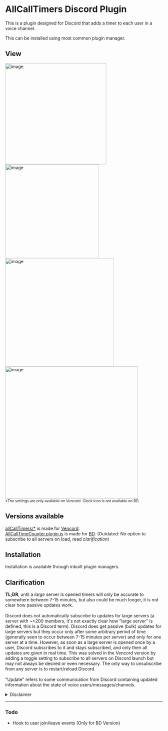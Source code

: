 # AllCallTimers Discord Plugin
This is a plugin designed for Discord that adds a timer to each user in a voice channel.

This can be installed using most common plugin manager.

## View
<img width="323rem" alt="image" src="https://github.com/Max-Herbold/AllCallTimersDiscordPlugin/assets/49804267/52ed9bf4-f830-4dfa-b565-a9cae5bb03ef">
<img width="300rem" alt="image" src="https://github.com/Max-Herbold/AllCallTimersDiscordPlugin/assets/49804267/a4e9ba8d-a4a8-4041-a3c1-cd5ea57b1822">
<br/>
<img height="346rem" alt="image" src="https://github.com/Max-Herbold/AllCallTimersDiscordPlugin/assets/49804267/05c5e29a-0cb6-4d0e-8a5d-55f9da2a400b">
<img width="424rem" alt="image" src="https://github.com/Max-Herbold/AllCallTimersDiscordPlugin/assets/49804267/aeb745ba-819b-4a96-9c18-874451780278">
<br/>
<sup>*The settings are only available on Vencord. Clock icon is not available on BD.</sup>

## Versions available
[allCallTimers/*](https://github.com/Max-Herbold/AllCallTimersDiscordPlugin/tree/main/allCallTimers) is made for [Vencord](https://vencord.dev/).<br/>
[AllCallTimeCounter.plugin.js](https://github.com/Max-Herbold/AllCallTimersDiscordPlugin/tree/main/AllCallTimeCounter.plugin.js) is made for [BD](https://betterdiscord.app/plugin/AllCallTimeCounter). (Outdated: No option to subscribe to all servers on load, read *clarification*)

## Installation
Installation is available through inbuilt plugin managers.

## Clarification
**TL;DR**, until a *large* server is opened timers will only be accurate to somewhere between 7-15 minutes, but also could be much longer, it is not clear how passive updates work.<br/><br/>
Discord does not automatically subscribe to updates for large servers (a server with ~>200 members, it's not exactly clear how "large server" is defined, this is a Discord term). Discord does get passive (bulk) updates for large servers but they occur only after some arbitrary period of time (generally seen to occur between 7-15 minutes per server) and only for one server at a time. However, as soon as a large server is opened once by a user, Discord subscribes to it and stays subscribed, and only then all updates are given in real time. This was solved in the Vencord version by adding a toggle setting to subscribe to all servers on Discord launch but may not always be desired or even necessary. The only way to unsubscribe from any server is to restart/reload Discord.<br/><br/>
"Update" refers to some communication from Discord containing updated information about the state of voice users/messages/channels.

<details>
  <summary>Disclaimer</summary>
The following code ("AllCallTimers") provided herewith is for informational purposes only and is not intended for installation or use. By accessing or utilizing this Code, you agree that you do so at your own risk.

The author of this Code hereby expressly disclaims any and all liability for any damages, losses, or injuries arising out of the installation, use, or reliance on the Code. The Code is provided on an "as is" and "as available" basis without any warranties, express or implied, including but not limited to the implied warranties of merchantability, fitness for a particular purpose, or non-infringement.

You acknowledge and agree that the Code may involve modifications to proprietary code owned by third parties, and that such modifications may be prohibited under the terms and conditions governing the use of the proprietary code. You expressly agree that the Author shall not be held liable for any breach of the terms and conditions associated with the proprietary code resulting from your installation, use, or reliance on the Code provided herein. It is your sole responsibility to ensure compliance with all applicable terms and conditions governing the use of the proprietary code.

Furthermore, the Author does not have any affiliation with the original company or entity from which the Code may have been derived. Any resemblance to code owned or produced by any other entity is purely coincidental.

You acknowledge and agree that the Author shall not be held liable for any claims, damages, losses, or liabilities arising from your installation, use, or reliance on the Code. It is your responsibility to ensure compliance with all applicable laws and regulations before installing or using the Code.

By accessing or utilizing the Code, you agree to indemnify, defend, and hold harmless the Author from any claims, damages, losses, or liabilities, including reasonable attorneys' fees, arising out of or related to your installation, use, or reliance on the Code.

By accessing or utilizing the Code, you acknowledge that you have read, understood, and agreed to be bound by this disclaimer.
</details>

---
### Todo
- Hook to user join/leave events (Only for BD Version)
